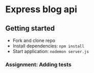 # Express blog api

## Getting started
- Fork and clone repo
- Install dependencies: `npm install`
- Start application: `nodemon server.js`

### Assignment: Adding tests
